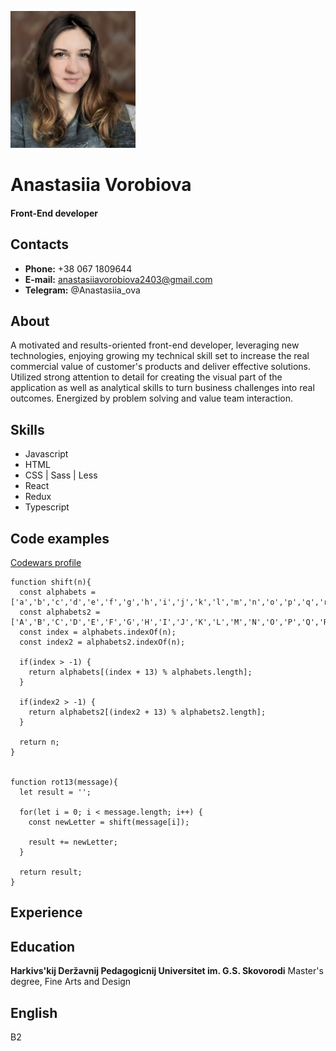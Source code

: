 ![The photo of Anastasiia Vorobiova](./assets/av.png)

# Anastasiia Vorobiova

#### Front-End developer

## Contacts

- **Phone:** +38 067 1809644
- **E-mail:** anastasiiavorobiova2403@gmail.com
- **Telegram:** @Anastasiia_ova

## About

A motivated and results-oriented front-end developer, leveraging new technologies, enjoying growing my technical skill set to increase the real commercial value of customer's products and deliver effective solutions.
Utilized strong attention to detail for creating the visual part of the application as well as analytical skills to turn business challenges into real outcomes.
Energized by problem solving and value team interaction.

## Skills

- Javascript
- HTML
- CSS | Sass | Less
- React
- Redux
- Typescript

## Code examples

[Codewars profile](https://www.codewars.com/users/petru6e4ka)

```
function shift(n){
  const alphabets = ['a','b','c','d','e','f','g','h','i','j','k','l','m','n','o','p','q','r','s','t','u','v','w','x','y','z'];
  const alphabets2 = ['A','B','C','D','E','F','G','H','I','J','K','L','M','N','O','P','Q','R','S','T','U','V','W','X','Y','Z'];
  const index = alphabets.indexOf(n);
  const index2 = alphabets2.indexOf(n);

  if(index > -1) {
    return alphabets[(index + 13) % alphabets.length];
  }

  if(index2 > -1) {
    return alphabets2[(index2 + 13) % alphabets2.length];
  }

  return n;
}


function rot13(message){
  let result = '';

  for(let i = 0; i < message.length; i++) {
    const newLetter = shift(message[i]);

    result += newLetter;
  }

  return result;
}
```

## Experience

## Education

**Harkivs'kij Deržavnij Pedagogicnij Universitet im. G.S. Skovorodi**
Master's degree, Fine Arts and Design

## English

B2
